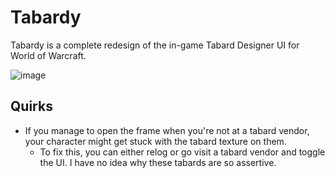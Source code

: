 # Tabardy

Tabardy is a complete redesign of the in-game Tabard Designer UI for World of Warcraft.

![image](https://github.com/user-attachments/assets/ae355f2f-bdd2-4295-a15a-bf149da7166b)

## Quirks

- If you manage to open the frame when you're not at a tabard vendor, your character might get stuck with the tabard texture on them.
  - To fix this, you can either relog or go visit a tabard vendor and toggle the UI. I have no idea why these tabards are so assertive.
